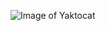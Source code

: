 ![Image of Yaktocat](https://github.com/cenga93/yts-torrent-site-React-/blob/master/yts_screen.png)
